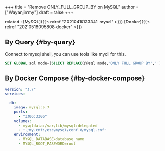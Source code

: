 +++
title = "Remove ONLY_FULL_GROUP_BY on MySQL"
author = ["Wayanjimmy"]
draft = false
+++

related
: [MySQL]({{< relref "20210415133341-mysql" >}}) [Docker]({{< relref "20210518095808-docker" >}})


## By Query {#by-query}

Connect to mysql shell, you can use tools like mycli for this.

```sql
SET GLOBAL sql_mode=(SELECT REPLACE(@@sql_mode,'ONLY_FULL_GROUP_BY',''));
```


## By Docker Compose {#by-docker-compose}

```yaml
version: "3.7"
services:

  db:
    image: mysql:5.7
    ports:
      - "3306:3306"
    volumes:
      - mysqldata:/var/lib/mysql:delegated
      - "./my.cnf:/etc/mysql/conf.d/mysql.cnf"
    environment:
      - MYSQL_DATABASE=database_name
      - MYSQL_ROOT_PASSWORD=root
```
